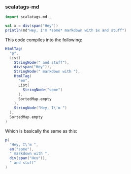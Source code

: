 ### scalatags-md

```scala
import scalatags.md._

val x = div(span("Hey"))
println(md"Hey, I'm *some* markdown with $x and stuff")
```

This code compiles into the following:

```scala
HtmlTag(
  "p",
  List(
    StringNode(" and stuff"),
    div(span("Hey")),
    StringNode(" markdown with "),
    HtmlTag(
      "em",
      List(
        StringNode("some")
      ),
      SortedMap.empty
    ),
    StringNode("Hey, I\'m ")
  ),
  SortedMap.empty
)
```

Which is basically the same as this:

```scala
p(
  "Hey, I\'m ",
  em("some"),
  " markdown with ",
  div(span("Hey")),
  " and stuff"
)
```
